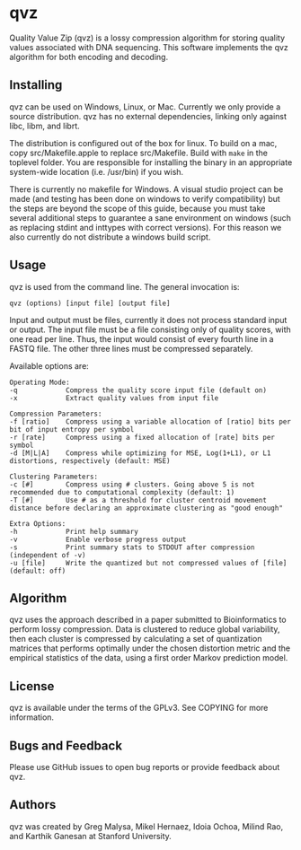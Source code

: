 # qvz

Quality Value Zip (qvz) is a lossy compression algorithm for storing quality values associated
with DNA sequencing. This software implements the qvz algorithm for both encoding and decoding.

## Installing

qvz can be used on Windows, Linux, or Mac. Currently we only provide a source distribution. qvz
has no external dependencies, linking only against libc, libm, and librt.

The distribution is configured out of the box for linux. To build on a mac, copy src/Makefile.apple to
replace src/Makefile. Build with `make` in the toplevel folder. You are responsible for installing the
binary in an appropriate system-wide location (i.e. /usr/bin) if you wish.

There is currently no makefile for Windows. A visual studio project can be made (and testing has been
done on windows to verify compatibility) but the steps are beyond the scope of this guide, because you
must take several additional steps to guarantee a sane environment on windows (such as replacing stdint
and inttypes with correct versions). For this reason we also currently do not distribute a windows build
script.

## Usage

qvz is used from the command line. The general invocation is:

```qvz (options) [input file] [output file]```

Input and output must be files, currently it does not process standard input or output. The input file
must be a file consisting only of quality scores, with one read per line. Thus, the input would consist
of every fourth line in a FASTQ file. The other three lines must be compressed separately.

Available options are:

```
Operating Mode:
-q            Compress the quality score input file (default on)
-x            Extract quality values from input file

Compression Parameters:
-f [ratio]    Compress using a variable allocation of [ratio] bits per bit of input entropy per symbol
-r [rate]     Compress using a fixed allocation of [rate] bits per symbol
-d [M|L|A]    Compress while optimizing for MSE, Log(1+L1), or L1 distortions, respectively (default: MSE)

Clustering Parameters:
-c [#]        Compress using # clusters. Going above 5 is not recommended due to computational complexity (default: 1)
-T [#]        Use # as a threshold for cluster centroid movement distance before declaring an approximate clustering as "good enough"

Extra Options:
-h            Print help summary
-v            Enable verbose progress output
-s            Print summary stats to STDOUT after compression (independent of -v)
-u [file]     Write the quantized but not compressed values of [file] (default: off)
```

## Algorithm

qvz uses the approach described in a paper submitted to Bioinformatics to perform lossy compression. Data is clustered
to reduce global variability, then each cluster is compressed by calculating a set of quantization
matrices that performs optimally under the chosen distortion metric  and the empirical statistics of
the data, using a first order Markov prediction model.

## License
qvz is available under the terms of the GPLv3. See COPYING for more information.

## Bugs and Feedback
Please use GitHub issues to open bug reports or provide feedback about qvz.

## Authors
qvz was created by Greg Malysa, Mikel Hernaez, Idoia Ochoa, Milind Rao, and Karthik Ganesan at
Stanford University.
